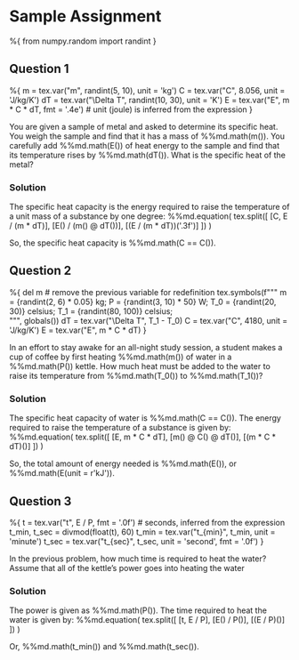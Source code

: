 <!-- To be compiled including `packages.tex` in the header -->

# Sample Assignment

<!-- We'll use numpy to generate random parameters for the questions -->

%{
    from numpy.random import randint
}


## Question 1
%{
    m = tex.var("m", randint(5, 10), unit = 'kg')
    C = tex.var("C", 8.056, unit = 'J/kg/K')
    dT = tex.var("\Delta T", randint(10, 30), unit = 'K')
    E = tex.var("E", m * C * dT, fmt = '.4e') # unit (joule) is inferred from the expression
}

You are given a sample of metal and asked to determine its specific heat. You weigh the sample and find that it has a mass of %%md.math(m()). You carefully add %%md.math(E()) of heat energy to the sample and find that its temperature rises by %%md.math(dT()). What is the specific heat of the metal?

### Solution
The specific heat capacity is the energy required to raise the temperature of a unit mass of a substance by one degree:
%%md.equation(
    tex.split([
        [C, E / (m * dT)],
        [E() / (m() @ dT())],
        [(E / (m * dT))('.3f')]
    ])
)

So, the specific heat capacity is %%md.math(C == C()).

## Question 2

%{
    del m # remove the previous variable for redefinition
    tex.symbols(f"""
        m = {randint(2, 6) * 0.05} kg;
        P = {randint(3, 10) * 50} W;
        T_0 = {randint(20, 30)} celsius;
        T_1 = {randint(80, 100)} celsius;    
    """, globals())
    dT = tex.var("\Delta T", T_1 - T_0)
    C = tex.var("C", 4180, unit = 'J/kg/K')
    E = tex.var("E", m * C * dT)
}

In an effort to stay awake for an all-night study session, a student makes a cup of coffee by first heating %%md.math(m()) of water in a %%md.math(P()) kettle. How much heat must be added to the water to raise its temperature from %%md.math(T_0()) to %%md.math(T_1())?

### Solution

The specific heat capacity of water is %%md.math(C == C()). The energy required to raise the temperature of a substance is given by:
%%md.equation(
    tex.split([
        [E, m * C * dT],
        [m() @ C() @ dT()],
        [(m * C * dT)()]
    ])
)

So, the total amount of energy needed is %%md.math(E()), or %%md.math(E(unit = r'kJ')).

## Question 3

%{
    t = tex.var("t", E / P, fmt = '.0f') # seconds, inferred from the expression
    t_min, t_sec = divmod(float(t), 60)
    t_min = tex.var("t_{min}", t_min, unit = 'minute')
    t_sec = tex.var("t_{sec}", t_sec, unit = 'second', fmt = '.0f')
}

In the previous problem, how much time is required to heat the water? Assume that all of
the kettle’s power goes into heating the water

### Solution

The power is given as %%md.math(P()). The time required to heat the water is given by:
%%md.equation(
    tex.split([
        [t, E / P],
        [E() / P()],
        [(E / P)()]
    ])
)

Or, %%md.math(t_min()) and %%md.math(t_sec()).